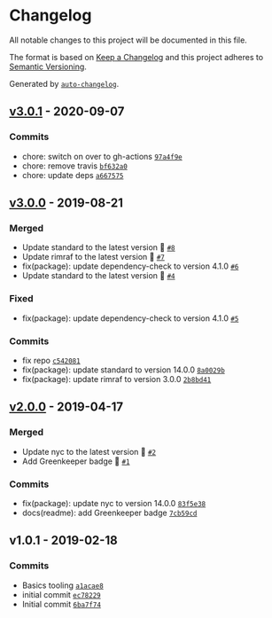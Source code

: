 # Changelog

All notable changes to this project will be documented in this file.

The format is based on [Keep a Changelog](https://keepachangelog.com/en/1.0.0/)
and this project adheres to [Semantic Versioning](https://semver.org/spec/v2.0.0.html).

Generated by [`auto-changelog`](https://github.com/CookPete/auto-changelog).

## [v3.0.1](https://github.com/bcomnes/node-toolbox/compare/v3.0.0...v3.0.1) - 2020-09-07

### Commits

- chore: switch on over to gh-actions [`97a4f9e`](https://github.com/bcomnes/node-toolbox/commit/97a4f9ea8ba2bdf866657149a83c96e4d1cd6f94)
- chore: remove travis [`bf632a0`](https://github.com/bcomnes/node-toolbox/commit/bf632a02a42c68ab3b37e5085ecc385c86868175)
- chore: update deps [`a667575`](https://github.com/bcomnes/node-toolbox/commit/a66757575a3b703996fdca3f82608434af128dfb)

## [v3.0.0](https://github.com/bcomnes/node-toolbox/compare/v2.0.0...v3.0.0) - 2019-08-21

### Merged

- Update standard to the latest version 🚀 [`#8`](https://github.com/bcomnes/node-toolbox/pull/8)
- Update rimraf to the latest version 🚀 [`#7`](https://github.com/bcomnes/node-toolbox/pull/7)
- fix(package): update dependency-check to version 4.1.0 [`#6`](https://github.com/bcomnes/node-toolbox/pull/6)
- Update standard to the latest version 🚀 [`#4`](https://github.com/bcomnes/node-toolbox/pull/4)

### Fixed

- fix(package): update dependency-check to version 4.1.0 [`#5`](https://github.com/bcomnes/node-toolbox/issues/5)

### Commits

- fix repo [`c542081`](https://github.com/bcomnes/node-toolbox/commit/c542081bb43679a2b335221a46767c029062341c)
- fix(package): update standard to version 14.0.0 [`8a0029b`](https://github.com/bcomnes/node-toolbox/commit/8a0029b9625cfa5ab966f46efda21192552b7a4a)
- fix(package): update rimraf to version 3.0.0 [`2b8bd41`](https://github.com/bcomnes/node-toolbox/commit/2b8bd41be66c11d2e3e1310a22f2b2870647554f)

## [v2.0.0](https://github.com/bcomnes/node-toolbox/compare/v1.0.1...v2.0.0) - 2019-04-17

### Merged

- Update nyc to the latest version 🚀 [`#2`](https://github.com/bcomnes/node-toolbox/pull/2)
- Add Greenkeeper badge 🌴 [`#1`](https://github.com/bcomnes/node-toolbox/pull/1)

### Commits

- fix(package): update nyc to version 14.0.0 [`83f5e38`](https://github.com/bcomnes/node-toolbox/commit/83f5e38db2d3889d3e829ca3d17ec363ef6f7284)
- docs(readme): add Greenkeeper badge [`7cb59cd`](https://github.com/bcomnes/node-toolbox/commit/7cb59cd73e0148dcf27deac774e6adc7b51536dc)

## v1.0.1 - 2019-02-18

### Commits

- Basics tooling [`a1acae8`](https://github.com/bcomnes/node-toolbox/commit/a1acae8b80327ae49a034b18e51c7bab54514f9d)
- initial commit [`ec78229`](https://github.com/bcomnes/node-toolbox/commit/ec782292ba2e77f20d7308973d9453a5edf7f52b)
- Initial commit [`6ba7f74`](https://github.com/bcomnes/node-toolbox/commit/6ba7f742578d6c49bb97a48d8712682ac1b7e24f)
